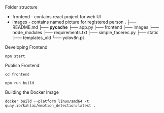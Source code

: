 

Folder structure
- frontend - contains react project for web UI 
- images - contains named picture for registered person
.
├── README.md
├── __pycache__
├── app.py
├── frontend
├── images
├── node_modules
├── requirements.txt
├── simple_facerec.py
├── static
├── templates_old
└── yolov8n.pt


Developing Frontend
```
npm start
```

Publish Frontend
```
cd frontend

npm run build
```


Building the Docker Image
```
docker build --platform linux/amd64 -t quay.io/kahlai/emotion_detection:latest .
```